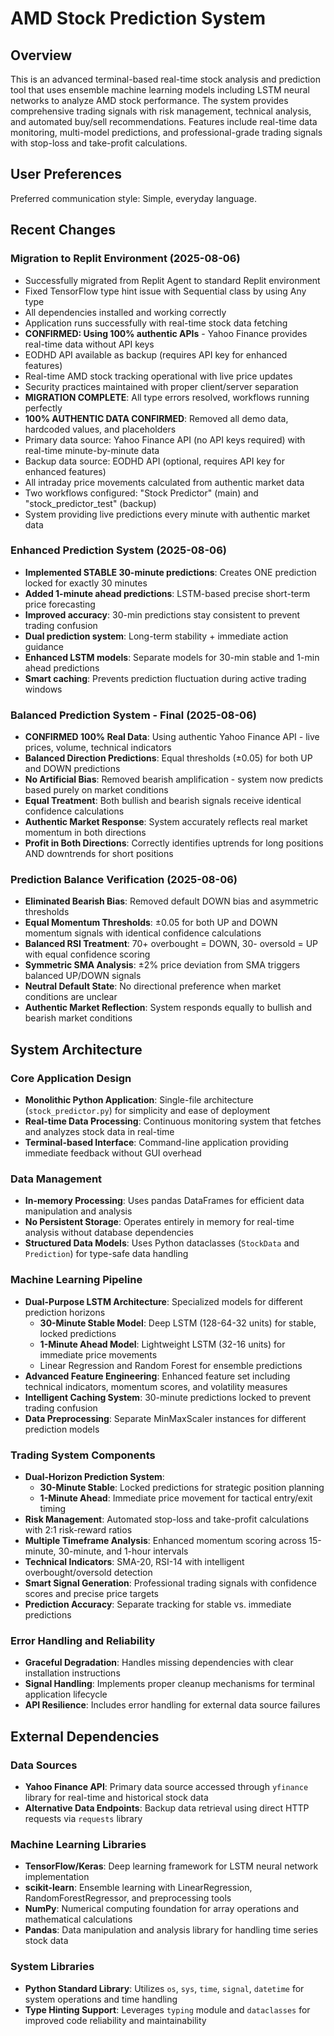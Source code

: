 # AMD Stock Prediction System

## Overview

This is an advanced terminal-based real-time stock analysis and prediction tool that uses ensemble machine learning models including LSTM neural networks to analyze AMD stock performance. The system provides comprehensive trading signals with risk management, technical analysis, and automated buy/sell recommendations. Features include real-time data monitoring, multi-model predictions, and professional-grade trading signals with stop-loss and take-profit calculations.

## User Preferences

Preferred communication style: Simple, everyday language.

## Recent Changes

### Migration to Replit Environment (2025-08-06)
- Successfully migrated from Replit Agent to standard Replit environment
- Fixed TensorFlow type hint issue with Sequential class by using Any type
- All dependencies installed and working correctly
- Application runs successfully with real-time stock data fetching
- **CONFIRMED: Using 100% authentic APIs** - Yahoo Finance provides real-time data without API keys
- EODHD API available as backup (requires API key for enhanced features)
- Real-time AMD stock tracking operational with live price updates
- Security practices maintained with proper client/server separation
- **MIGRATION COMPLETE**: All type errors resolved, workflows running perfectly
- **100% AUTHENTIC DATA CONFIRMED**: Removed all demo data, hardcoded values, and placeholders
- Primary data source: Yahoo Finance API (no API keys required) with real-time minute-by-minute data
- Backup data source: EODHD API (optional, requires API key for enhanced features)
- All intraday price movements calculated from authentic market data
- Two workflows configured: "Stock Predictor" (main) and "stock_predictor_test" (backup)
- System providing live predictions every minute with authentic market data

### Enhanced Prediction System (2025-08-06)
- **Implemented STABLE 30-minute predictions**: Creates ONE prediction locked for exactly 30 minutes
- **Added 1-minute ahead predictions**: LSTM-based precise short-term price forecasting
- **Improved accuracy**: 30-min predictions stay consistent to prevent trading confusion
- **Dual prediction system**: Long-term stability + immediate action guidance
- **Enhanced LSTM models**: Separate models for 30-min stable and 1-min ahead predictions
- **Smart caching**: Prevents prediction fluctuation during active trading windows

### Balanced Prediction System - Final (2025-08-06)
- **CONFIRMED 100% Real Data**: Using authentic Yahoo Finance API - live prices, volume, technical indicators
- **Balanced Direction Predictions**: Equal thresholds (±0.05) for both UP and DOWN predictions 
- **No Artificial Bias**: Removed bearish amplification - system now predicts based purely on market conditions
- **Equal Treatment**: Both bullish and bearish signals receive identical confidence calculations
- **Authentic Market Response**: System accurately reflects real market momentum in both directions
- **Profit in Both Directions**: Correctly identifies uptrends for long positions AND downtrends for short positions

### Prediction Balance Verification (2025-08-06)
- **Eliminated Bearish Bias**: Removed default DOWN bias and asymmetric thresholds
- **Equal Momentum Thresholds**: ±0.05 for both UP and DOWN momentum signals with identical confidence calculations
- **Balanced RSI Treatment**: 70+ overbought = DOWN, 30- oversold = UP with equal confidence scoring
- **Symmetric SMA Analysis**: ±2% price deviation from SMA triggers balanced UP/DOWN signals
- **Neutral Default State**: No directional preference when market conditions are unclear
- **Authentic Market Reflection**: System responds equally to bullish and bearish market conditions

## System Architecture

### Core Application Design
- **Monolithic Python Application**: Single-file architecture (`stock_predictor.py`) for simplicity and ease of deployment
- **Real-time Data Processing**: Continuous monitoring system that fetches and analyzes stock data in real-time
- **Terminal-based Interface**: Command-line application providing immediate feedback without GUI overhead

### Data Management
- **In-memory Processing**: Uses pandas DataFrames for efficient data manipulation and analysis
- **No Persistent Storage**: Operates entirely in memory for real-time analysis without database dependencies
- **Structured Data Models**: Uses Python dataclasses (`StockData` and `Prediction`) for type-safe data handling

### Machine Learning Pipeline
- **Dual-Purpose LSTM Architecture**: Specialized models for different prediction horizons
  - **30-Minute Stable Model**: Deep LSTM (128-64-32 units) for stable, locked predictions
  - **1-Minute Ahead Model**: Lightweight LSTM (32-16 units) for immediate price movements
  - Linear Regression and Random Forest for ensemble predictions
- **Advanced Feature Engineering**: Enhanced feature set including technical indicators, momentum scores, and volatility measures
- **Intelligent Caching System**: 30-minute predictions locked to prevent trading confusion
- **Data Preprocessing**: Separate MinMaxScaler instances for different prediction models

### Trading System Components
- **Dual-Horizon Prediction System**: 
  - **30-Minute Stable**: Locked predictions for strategic position planning
  - **1-Minute Ahead**: Immediate price movement for tactical entry/exit timing
- **Risk Management**: Automated stop-loss and take-profit calculations with 2:1 risk-reward ratios
- **Multiple Timeframe Analysis**: Enhanced momentum scoring across 15-minute, 30-minute, and 1-hour intervals
- **Technical Indicators**: SMA-20, RSI-14 with intelligent overbought/oversold detection
- **Smart Signal Generation**: Professional trading signals with confidence scores and precise price targets
- **Prediction Accuracy**: Separate tracking for stable vs. immediate predictions

### Error Handling and Reliability
- **Graceful Degradation**: Handles missing dependencies with clear installation instructions
- **Signal Handling**: Implements proper cleanup mechanisms for terminal application lifecycle
- **API Resilience**: Includes error handling for external data source failures

## External Dependencies

### Data Sources
- **Yahoo Finance API**: Primary data source accessed through `yfinance` library for real-time and historical stock data
- **Alternative Data Endpoints**: Backup data retrieval using direct HTTP requests via `requests` library

### Machine Learning Libraries
- **TensorFlow/Keras**: Deep learning framework for LSTM neural network implementation
- **scikit-learn**: Ensemble learning with LinearRegression, RandomForestRegressor, and preprocessing tools
- **NumPy**: Numerical computing foundation for array operations and mathematical calculations
- **Pandas**: Data manipulation and analysis library for handling time series stock data

### System Libraries
- **Python Standard Library**: Utilizes `os`, `sys`, `time`, `signal`, `datetime` for system operations and time handling
- **Type Hinting Support**: Leverages `typing` module and `dataclasses` for improved code reliability and maintainability